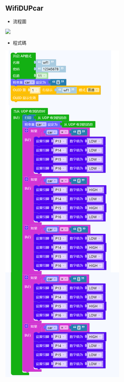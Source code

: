 ## WifiDUPcar

* 流程圖

[![](https://mermaid.ink/img/eyJjb2RlIjoiZ3JhcGggVERcbiAgICBBKOaJk-mWi3dpZmkpIC0tPkJb5o6l5pS25L-h5oGvXVxuICAgIEIgIC0tPkN75Yik5pa35L-h5oGvfVxuICAgIEMgLS0-fGNhcj1zfCBEW-WBnOatol1cbiAgICBDIC0tPnxjYXI9ZnwgRVvlkJHliY1dXG4gICAgQyAtLT58Y2FyPWJ8IEZb5ZCR5b6MXVxuICAgIEMgLS0-fGNhcj1sfCBHW-WQkeW3pl1cbiAgICBDIC0tPnxjYXI9cnwgSFvlkJHlj7NdXG4gICAgRCAtLT5JKOWwj-i7iuWujOaIkOWLleS9nClcbiAgICBFIC0tPklcbiAgICBGIC0tPklcbiAgICBHIC0tPklcbiAgICBIIC0tPklcbiAgICBJIC0tPkIiLCJtZXJtYWlkIjp7InRoZW1lIjoiZGVmYXVsdCJ9LCJ1cGRhdGVFZGl0b3IiOmZhbHNlfQ)](https://mermaid-js.github.io/mermaid-live-editor/#/edit/eyJjb2RlIjoiZ3JhcGggVERcbiAgICBBKOaJk-mWi3dpZmkpIC0tPkJb5o6l5pS25L-h5oGvXVxuICAgIEIgIC0tPkN75Yik5pa35L-h5oGvfVxuICAgIEMgLS0-fGNhcj1zfCBEW-WBnOatol1cbiAgICBDIC0tPnxjYXI9ZnwgRVvlkJHliY1dXG4gICAgQyAtLT58Y2FyPWJ8IEZb5ZCR5b6MXVxuICAgIEMgLS0-fGNhcj1sfCBHW-WQkeW3pl1cbiAgICBDIC0tPnxjYXI9cnwgSFvlkJHlj7NdXG4gICAgRCAtLT5JKOWwj-i7iuWujOaIkOWLleS9nClcbiAgICBFIC0tPklcbiAgICBGIC0tPklcbiAgICBHIC0tPklcbiAgICBIIC0tPklcbiAgICBJIC0tPkIiLCJtZXJtYWlkIjp7InRoZW1lIjoiZGVmYXVsdCJ9LCJ1cGRhdGVFZGl0b3IiOmZhbHNlfQ)

* 程式碼

![img](img/1.png)